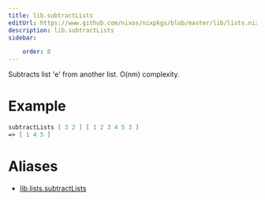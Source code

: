 ```yaml
---
title: lib.subtractLists
editUrl: https://www.github.com/nixos/nixpkgs/blob/master/lib/lists.nix#L1085C19
description: lib.subtractLists
sidebar:

    order: 8
---
```


Subtracts list 'e' from another list. O(nm) complexity.

# Example

```nix
subtractLists [ 3 2 ] [ 1 2 3 4 5 3 ]
=> [ 1 4 5 ]
```


# Aliases

- [lib.lists.subtractLists](reference/lib/lists/lib-lists-subtractLists)


